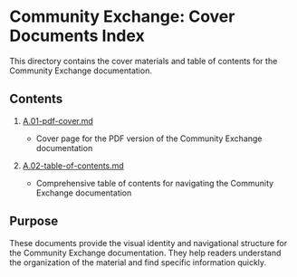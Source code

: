 # Community Exchange: Cover Documents Index

This directory contains the cover materials and table of contents for the Community Exchange documentation.

## Contents

1. [A.01-pdf-cover.md](/notes/ics/ccc/v0.2/A-Cover/A.01-pdf-cover.md)
   - Cover page for the PDF version of the Community Exchange documentation

2. [A.02-table-of-contents.md](/notes/ics/ccc/v0.2/A-Cover/A.02-table-of-contents.md)
   - Comprehensive table of contents for navigating the Community Exchange documentation

## Purpose

These documents provide the visual identity and navigational structure for the Community Exchange documentation. They help readers understand the organization of the material and find specific information quickly.